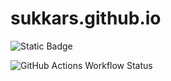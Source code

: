 # sukkars.github.io
![Static Badge](https://img.shields.io/badge/visit-sukkars.github.com-blue?style=for-the-badge&link=https%3A%2F%2Fsukkars.github.io%2F)

![GitHub Actions Workflow Status](https://img.shields.io/github/actions/workflow/status/sukkars/sukkars.github.io/static.yml)

